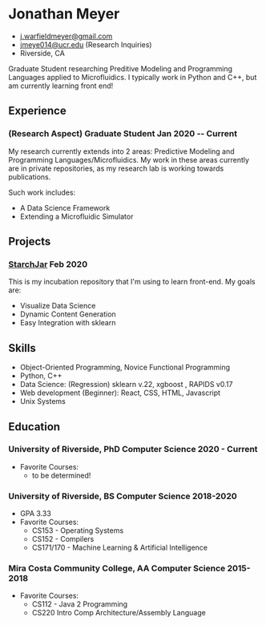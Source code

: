 <!-- The (first) h1 will be used as the <title> of the HTML page -->
# Jonathan Meyer

<!-- The unordered list immediately after the h1 will be formatted on a single
line. It is intended to be used for contact details -->
- <j.warfieldmeyer@gmail.com>
- <jmeye014@ucr.edu> (Research Inquiries)
- Riverside, CA

<!-- The paragraph after the h1 and ul and before the first h2 is optional. It
is intended to be used for a short summary. -->
Graduate Student researching Preditive Modeling and Programming Languages applied to Microfluidics.
I typically work in Python and C++, but am currently learning front end!

## Experience
<!-- You have to wrap the "left" and "right" half of these headings in spans by
hand -->
### <span>(Research Aspect) Graduate Student</span> <span>Jan 2020 -- Current</span>

My research currently extends into 2 areas: Predictive Modeling and Programming Languages/Microfluidics. My work in these areas currently are in private repositories, as my research lab is working towards publications.

Such work includes:
 - A Data Science Framework 
 - Extending a Microfluidic Simulator


## Projects

### <span>[StarchJar](https://github.com/startwarfields/StarchJar)</span> <span>Feb 2020</span>
This is my incubation repository that I'm using to learn front-end. My goals are:

   - Visualize Data Science
   - Dynamic Content Generation
   - Easy Integration with sklearn
## Skills
 - Object-Oriented Programming, Novice Functional Programming
 - Python, C++ 
 - Data Science: (Regression)  sklearn v.22, xgboost , RAPIDS v0.17
 - Web development (Beginner): React, CSS, HTML, Javascript
 - Unix Systems
## Education

### <span>University of Riverside, PhD Computer Science</span> <span>2020 - Current</span>
  - Favorite Courses:
    - to be determined!
    
### <span>University of Riverside, BS Computer Science</span> <span>2018-2020</span>
  - GPA 3.33
  - Favorite Courses:
    - CS153 - Operating Systems
    - CS152 - Compilers
    - CS171/170 - Machine Learning & Artificial Intelligence
### <span>Mira Costa Community College, AA Computer Science</span> <span>2015-2018</span>
  - Favorite Courses:
    - CS112 - Java 2 Programming
    - CS220 Intro Comp Architecture/Assembly Language

